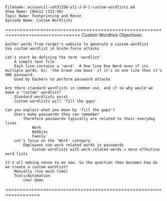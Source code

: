     Filename: eccouncil-ceh31250-v11-2-9-1-custom-wordlists.md
    Show Name: CEHv11 (312-50)
    Topic Name: Footprinting and Recon
    Episode Name: Custom Wordlists

================================================================================
Custom Wordlists
Objectives:

    Gather words from target's website to generate a custom wordlist
    Use custom wordlist in brute-force attacks

    Let's start be defining the term 'wordlist'
        A simple text file
        Each line contains a 'word'  # One line One Word even if its multiple words. Ex: 'the brown cow moos' if it's on one line then it's ONE password.
        Used by hackers to perform password attacks

    Are there standard wordlists in common use, and if so why would we make a 'custom' wordlist?
        Standard wordlists exist
        Custom wordlists will 'fill the gaps'

    Can you explain what you mean by 'fill the gaps'?
        Users make passwords they can remember
            Therefore passwords typically are related to their everyday lives
                Work
                Hobbies
                Family
        Let's focus on the 'Work' category
            Employees use work related words in passwords
                Custom wordlists with work-related words = more effective word lists

    It's all making sense to me now. So the question then becomes how do we create a custom wordlist?
        Manually (too much time)
        Tools/Automation
            cewl demo
==================================================================
